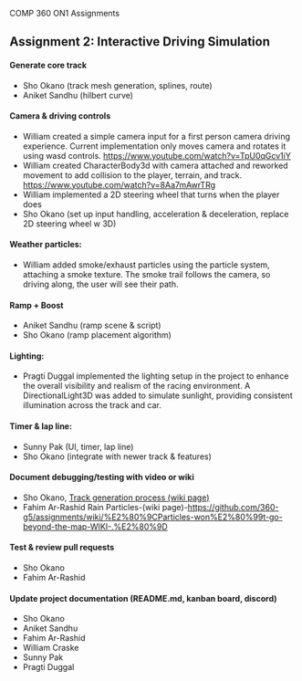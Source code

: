 COMP 360 ON1 Assignments


## Assignment 2: Interactive Driving Simulation

#### Generate core track
- Sho Okano (track mesh generation, splines, route)
- Aniket Sandhu (hilbert curve)

#### Camera & driving controls
- William created a simple camera input for a first person camera driving experience. Current implementation only moves camera and rotates it using wasd controls. https://www.youtube.com/watch?v=TpU0qGcv1iY
- William created CharacterBody3d with camera attached and reworked movement to add collision to the player, terrain, and track. https://www.youtube.com/watch?v=8Aa7mAwrTRg
- William implemented a 2D steering wheel that turns when the player does
- Sho Okano (set up input handling, acceleration & deceleration, replace 2D steering wheel w 3D)

#### Weather particles: 
- William added smoke/exhaust particles using the particle system, attaching a smoke texture. The smoke trail follows the camera, so driving along, the user will see their path.

#### Ramp + Boost 
- Aniket Sandhu (ramp scene & script)
- Sho Okano (ramp placement algorithm)

#### Lighting: 
- Pragti Duggal implemented the lighting setup in the project to enhance the overall visibility and realism of the racing environment. A DirectionalLight3D was added to simulate sunlight, providing consistent illumination across the track and car.

#### Timer & lap line: 
- Sunny Pak (UI, timer, lap line)
- Sho Okano (integrate with newer track & features)

#### Document debugging/testing with video or wiki
- Sho Okano, [Track generation process (wiki page)](https://github.com/360-g5/assignments/wiki/Sho-%E2%80%90-Track-generation-process)
- Fahim Ar-Rashid Rain Particles-(wiki page)-https://github.com/360-g5/assignments/wiki/%E2%80%9CParticles-won%E2%80%99t-go-beyond-the-map-WIKI-.%E2%80%9D

#### Test & review pull requests
- Sho Okano
- Fahim Ar-Rashid

#### Update project documentation (README.md, kanban board, discord)
- Sho Okano
- Aniket Sandhu
- Fahim Ar-Rashid
- William Craske
- Sunny Pak
- Pragti Duggal
